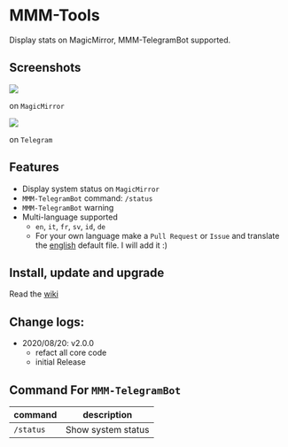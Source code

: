# MMM-Tools
Display stats on MagicMirror, MMM-TelegramBot supported.

## Screenshots
![](https://github.com/bugsounet/MMM-Tools/blob/dev/capture/capture3.png)

on `MagicMirror`

![](https://github.com/bugsounet/MMM-Tools/blob/dev/capture/capture4.png)

on `Telegram`

## Features
- Display system status on `MagicMirror`
- `MMM-TelegramBot` command: `/status`
- `MMM-TelegramBot` warning
- Multi-language supported 
  * `en`, `it`, `fr`, `sv`, `id`, `de`
  * For your own language make a `Pull Request` or `Issue` and translate the [english](https://github.com/bugsounet/MMM-Tools/blob/dev/translations/en.json) default file. I will add it :)

## Install, update and upgrade
Read the [wiki](https://github.com/bugsounet/MMM-Tools/wiki)

## Change logs:
* 2020/08/20: v2.0.0
  - refact all core code
  - initial Release

## Command For `MMM-TelegramBot`
|command | description
|--- |---
|`/status` | Show system status
